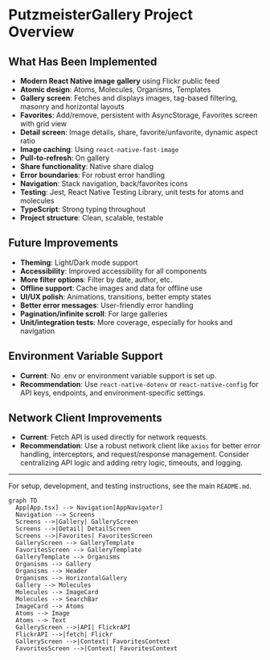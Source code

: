 # PutzmeisterGallery Project Overview

## What Has Been Implemented

- **Modern React Native image gallery** using Flickr public feed
- **Atomic design**: Atoms, Molecules, Organisms, Templates
- **Gallery screen**: Fetches and displays images, tag-based filtering, masonry and horizontal layouts
- **Favorites**: Add/remove, persistent with AsyncStorage, Favorites screen with grid view
- **Detail screen**: Image details, share, favorite/unfavorite, dynamic aspect ratio
- **Image caching**: Using `react-native-fast-image`
- **Pull-to-refresh**: On gallery
- **Share functionality**: Native share dialog
- **Error boundaries**: For robust error handling
- **Navigation**: Stack navigation, back/favorites icons
- **Testing**: Jest, React Native Testing Library, unit tests for atoms and molecules
- **TypeScript**: Strong typing throughout
- **Project structure**: Clean, scalable, testable

## Future Improvements

- **Theming**: Light/Dark mode support
- **Accessibility**: Improved accessibility for all components
- **More filter options**: Filter by date, author, etc.
- **Offline support**: Cache images and data for offline use
- **UI/UX polish**: Animations, transitions, better empty states
- **Better error messages**: User-friendly error handling
- **Pagination/infinite scroll**: For large galleries
- **Unit/integration tests**: More coverage, especially for hooks and navigation

## Environment Variable Support

- **Current**: No .env or environment variable support is set up.
- **Recommendation**: Use `react-native-dotenv` or `react-native-config` for API keys, endpoints, and environment-specific settings.

## Network Client Improvements

- **Current**: Fetch API is used directly for network requests.
- **Recommendation**: Use a robust network client like `axios` for better error handling, interceptors, and request/response management. Consider centralizing API logic and adding retry logic, timeouts, and logging.

---

For setup, development, and testing instructions, see the main `README.md`.

```mermaid
graph TD
  App[App.tsx] --> Navigation[AppNavigator]
  Navigation --> Screens
  Screens -->|Gallery| GalleryScreen
  Screens -->|Detail| DetailScreen
  Screens -->|Favorites| FavoritesScreen
  GalleryScreen --> GalleryTemplate
  FavoritesScreen --> GalleryTemplate
  GalleryTemplate --> Organisms
  Organisms --> Gallery
  Organisms --> Header
  Organisms --> HorizontalGallery
  Gallery --> Molecules
  Molecules --> ImageCard
  Molecules --> SearchBar
  ImageCard --> Atoms
  Atoms --> Image
  Atoms --> Text
  GalleryScreen -->|API| FlickrAPI
  FlickrAPI -->|fetch| Flickr
  GalleryScreen -->|Context| FavoritesContext
  FavoritesScreen -->|Context| FavoritesContext
``` 